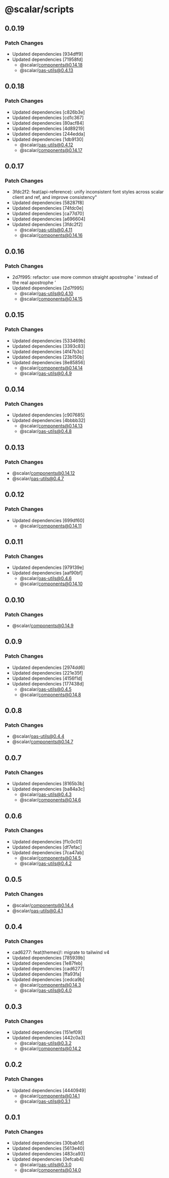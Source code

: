 # @scalar/scripts

## 0.0.19

### Patch Changes

- Updated dependencies [934dff9]
- Updated dependencies [71958fd]
  - @scalar/components@0.14.18
  - @scalar/oas-utils@0.4.13

## 0.0.18

### Patch Changes

- Updated dependencies [c826b3e]
- Updated dependencies [cd1c367]
- Updated dependencies [80acf84]
- Updated dependencies [4d89219]
- Updated dependencies [244edda]
- Updated dependencies [1db9130]
  - @scalar/oas-utils@0.4.12
  - @scalar/components@0.14.17

## 0.0.17

### Patch Changes

- 3fdc2f2: feat(api-reference): unify inconsistent font styles across scalar client and ref, and improve consistency"
- Updated dependencies [58287f8]
- Updated dependencies [74fdc0e]
- Updated dependencies [ca77d70]
- Updated dependencies [a696604]
- Updated dependencies [3fdc2f2]
  - @scalar/oas-utils@0.4.11
  - @scalar/components@0.14.16

## 0.0.16

### Patch Changes

- 2d7f995: refactor: use more common straight apostrophe ' instead of the real apostrophe ’
- Updated dependencies [2d7f995]
  - @scalar/oas-utils@0.4.10
  - @scalar/components@0.14.15

## 0.0.15

### Patch Changes

- Updated dependencies [533469b]
- Updated dependencies [3393c83]
- Updated dependencies [4f47b3c]
- Updated dependencies [23b150b]
- Updated dependencies [8e85856]
  - @scalar/components@0.14.14
  - @scalar/oas-utils@0.4.9

## 0.0.14

### Patch Changes

- Updated dependencies [c907685]
- Updated dependencies [4bbbb32]
  - @scalar/components@0.14.13
  - @scalar/oas-utils@0.4.8

## 0.0.13

### Patch Changes

- @scalar/components@0.14.12
- @scalar/oas-utils@0.4.7

## 0.0.12

### Patch Changes

- Updated dependencies [699df60]
  - @scalar/components@0.14.11

## 0.0.11

### Patch Changes

- Updated dependencies [979139e]
- Updated dependencies [aaf90bf]
  - @scalar/oas-utils@0.4.6
  - @scalar/components@0.14.10

## 0.0.10

### Patch Changes

- @scalar/components@0.14.9

## 0.0.9

### Patch Changes

- Updated dependencies [2974dd6]
- Updated dependencies [221e35f]
- Updated dependencies [4156f1d]
- Updated dependencies [177438d]
  - @scalar/oas-utils@0.4.5
  - @scalar/components@0.14.8

## 0.0.8

### Patch Changes

- @scalar/oas-utils@0.4.4
- @scalar/components@0.14.7

## 0.0.7

### Patch Changes

- Updated dependencies [8165b3b]
- Updated dependencies [ba84a3c]
  - @scalar/oas-utils@0.4.3
  - @scalar/components@0.14.6

## 0.0.6

### Patch Changes

- Updated dependencies [f1c0c01]
- Updated dependencies [df7efac]
- Updated dependencies [7ca47ab]
  - @scalar/components@0.14.5
  - @scalar/oas-utils@0.4.2

## 0.0.5

### Patch Changes

- @scalar/components@0.14.4
- @scalar/oas-utils@0.4.1

## 0.0.4

### Patch Changes

- cad6277: feat(themes)!: migrate to tailwind v4
- Updated dependencies [785939b]
- Updated dependencies [1e87feb]
- Updated dependencies [cad6277]
- Updated dependencies [ffa93fa]
- Updated dependencies [cedca9b]
  - @scalar/components@0.14.3
  - @scalar/oas-utils@0.4.0

## 0.0.3

### Patch Changes

- Updated dependencies [151ef09]
- Updated dependencies [442c0a3]
  - @scalar/oas-utils@0.3.2
  - @scalar/components@0.14.2

## 0.0.2

### Patch Changes

- Updated dependencies [4440949]
  - @scalar/components@0.14.1
  - @scalar/oas-utils@0.3.1

## 0.0.1

### Patch Changes

- Updated dependencies [30bab1d]
- Updated dependencies [5613e40]
- Updated dependencies [483ca93]
- Updated dependencies [0efcab4]
  - @scalar/oas-utils@0.3.0
  - @scalar/components@0.14.0

